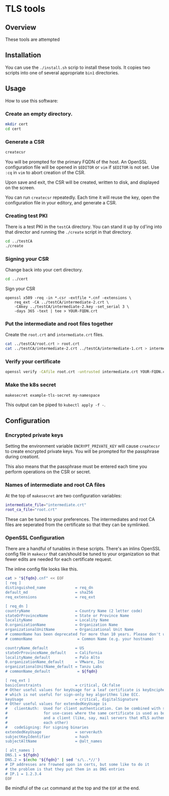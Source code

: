 # TLS tools

## Overview

These tools are attempted 

## Installation

You can use the `./install.sh` scrip to install these tools. It copies two
scripts into one of several appropriate `bin1` directories.

## Usage

How to use this software:

### Create an empty directory.

```bash
mkdir cert
cd cert
```

### Generate a CSR

```bash
createcsr
```

You will be prompted for the primary FQDN of the host. An OpenSSL configuration file
will be opened in `$EDITOR` or `vim` if `$EDITOR` is not set. Use `:cq` in `vim`
to abort creation of the CSR.

Upon save and exit, the CSR will be created, written to disk, and displayed on the screen.

You can run `createcsr` repeatedly. Each time it will reuse the key, open the configuration
file in your editory, and generate a CSR.

### Creating test PKI

There is a test PKI in the `testCA` directory. You can stand it up by cd'ing into that director
and running the `./create` script in that directory.

```bash
cd ../testCA
./create
```

### Signing your CSR

Change back into your cert directory.

```bash
cd ../cert
```

Sign your CSR

```
openssl x509 -req -in *.csr -extfile *.cnf -extensions \
	req_ext -CA ../testCA/intermediate-2.crt \
	-CAkey ../testCA/intermediate-2.key -set_serial 3 \
	-days 365 -text | tee > YOUR-FQDN.crt
```

### Put the intermediate and root files together

Create the `root.crt` and `intermediate.crt` files.

```bash
cat ../testCA/root.crt > root.crt
cat ../testCA/intermediate-2.crt ../testCA/intermediate-1.crt > intermediate.crt
```

### Verify your certificate

```bash
openssl verify -CAfile root.crt -untrusted intermediate.crt YOUR-FQDN.crt
```

### Make the k8s secret

```bash
makesecret example-tls-secret my-namespace
```

This output can be piped to `kubectl apply -f -`.

## Configuration

### Encrypted private keys

Setting the environment variable `ENCRYPT_PRIVATE_KEY` will cause `createcsr`
to create encrypted private keys. You will be prompted for the passphrase
during creationt.

This also means that the passphrase must be entered each time you perform
operations on the CSR or secret.

### Names of intermediate and root CA files

At the top of `makesecret` are two configuration variables:

```bash
intermediate_file="intermediate.crt"
root_ca_file="root.crt"
```

These can be tuned to your preferences. The intermediates and root CA files are
seperated from the certificate so that they can be symlinked.

### OpenSSL Configuration

There are a handful of tunables in these scripts. There's an inlins OpenSSL config file
in `makecsr` that can/should be tuned to your organization so that fewer edits are needed
for each certificate request.

The inline config file looks like this.

```bash
cat > "${fqdn}.cnf" << EOF
[ req ]
distinguished_name             = req_dn
default_md                     = sha256
req_extensions                 = req_ext

[ req_dn ]
countryName                    = Country Name (2 letter code)
stateOrProvinceName            = State or Province Name
localityName                   = Locality Name
0.organizationName             = Organization Name
organizationalUnitName         = Organizational Unit Name
# commonName has been deprecated for more than 10 years. Please don't use it.
# commonName                    = Common Name (e.g. your hostname)

countryName_default            = US
stateOrProvinceName_default    = California
localityName_default           = Palo Alto
0.organizationName_default     = VMware, Inc
organizationalUnitName_default = Tanzu Labs
# commonName_default            = ${fqdn}

[ req_ext ]
basicConstraints               = critical, CA:false
# Other useful values for keyUsage for a leaf certificate is keyEncipherment,
# which is not useful for sign-only key algorithms like ECC.
keyUsage                       = critical, digitalSignature
# Other useful values for extendedKeyUsage is
#   clientAuth:  Used for client authentication. Can be combined with serverAuth
#                for use-cases where the same certificate is used as both a server
#                and a client (like, say, mail servers that mTLS authenticate with
#                each other)
#   codeSigning: For signing binaries
extendedKeyUsage               = serverAuth
subjectKeyIdentifier           = hash
subjectAltName                 = @alt_names

[ alt_names ]
DNS.1 = ${fqdn}
DNS.2 = $(echo "${fqdn}" | sed 's/\..*//')
# IP addresses are frowned upon in certs, but some like to do it
# the problem is that they put them in as DNS entries
# IP.1 = 1.2.3.4
EOF
```

Be mindful of the `cat` command at the top and the `EOF` at the end.
